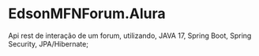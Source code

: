 # EdsonMFNForum.Alura
Api rest de interação de um forum, utilizando, JAVA 17, Spring Boot, Spring Security, JPA/Hibernate;
